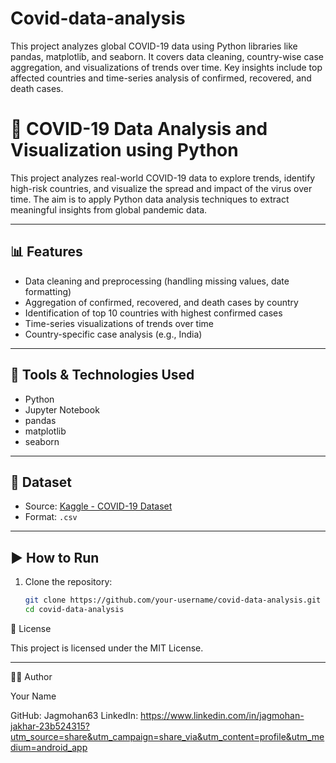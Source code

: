 # Covid-data-analysis
This project analyzes global COVID-19 data using Python libraries like pandas, matplotlib, and seaborn. It covers data cleaning, country-wise case aggregation, and visualizations of trends over time. Key insights include top affected countries and time-series analysis of confirmed, recovered, and death cases.
# 🦠 COVID-19 Data Analysis and Visualization using Python

This project analyzes real-world COVID-19 data to explore trends, identify high-risk countries, and visualize the spread and impact of the virus over time. The aim is to apply Python data analysis techniques to extract meaningful insights from global pandemic data.

---

## 📊 Features

- Data cleaning and preprocessing (handling missing values, date formatting)
- Aggregation of confirmed, recovered, and death cases by country
- Identification of top 10 countries with highest confirmed cases
- Time-series visualizations of trends over time
- Country-specific case analysis (e.g., India)

---

## 🧰 Tools & Technologies Used

- Python
- Jupyter Notebook
- pandas
- matplotlib
- seaborn

---

## 📁 Dataset

- Source: [Kaggle - COVID-19 Dataset](https://www.kaggle.com/datasets/imdevskp/corona-virus-report)
- Format: `.csv`

---

## ▶️ How to Run

1. Clone the repository:
   ```bash
   git clone https://github.com/your-username/covid-data-analysis.git
   cd covid-data-analysis
   
📜 License

This project is licensed under the MIT License.


---

🙋‍♂️ Author

Your Name

GitHub: Jagmohan63
LinkedIn: https://www.linkedin.com/in/jagmohan-jakhar-23b524315?utm_source=share&utm_campaign=share_via&utm_content=profile&utm_medium=android_app
